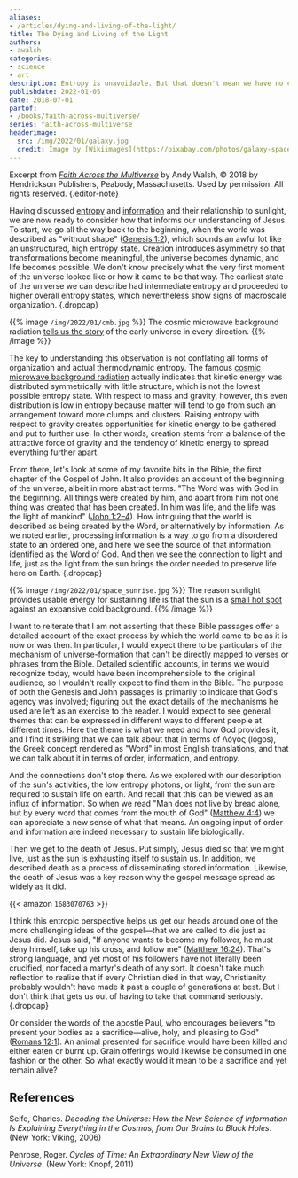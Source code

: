 ```yaml
---
aliases:
- /articles/dying-and-living-of-the-light/
title: The Dying and Living of the Light
authors:
- awalsh
categories:
- science
- art
description: Entropy is unavoidable. But that doesn't mean we have no choice about its consequences and who experiences them.
publishdate: 2022-01-05
date: 2018-07-01
partof:
- /books/faith-across-multiverse/
series: faith-across-multiverse
headerimage:
  src: /img/2022/01/galaxy.jpg
  credit: Image by [Wikiimages](https://pixabay.com/photos/galaxy-space-universe-night-sky-11098/)
---
```

Excerpt from [*Faith Across the Multiverse*](https://www.amazon.com/Faith-Across-Multiverse-Parables-Science/dp/1683070763/) by Andy Walsh, &copy; 2018 by Hendrickson Publishers, Peabody, Massachusetts. Used by permission. All rights reserved.
{.editor-note}

Having discussed [entropy](https://en.wikipedia.org/wiki/Entropy) and [information](https://en.wikipedia.org/wiki/Information_theory) and their relationship to sunlight, we are now ready to consider how that informs our understanding of Jesus. To start, we go all the way back to the beginning, when the world was described as "without shape" ([Genesis 1:2](https://netbible.org/bible/Genesis+1)), which sounds an awful lot like an unstructured, high entropy state. Creation introduces asymmetry so that transformations become meaningful, the universe becomes dynamic, and life becomes possible. We don't know precisely what the very first moment of the universe looked like or how it came to be that way. The earliest state of the universe we can describe had intermediate entropy and proceeded to higher overall entropy states, which nevertheless show signs of macroscale organization.
{.dropcap}

{{% image `/img/2022/01/cmb.jpg` %}}
The cosmic microwave background radiation [tells us the story](https://sos.noaa.gov/catalog/datasets/cosmic-microwave-background-wmap-first-year/) of the early universe in every direction.
{{% /image %}}

The key to understanding this observation is not conflating all forms of organization and actual thermodynamic entropy. The famous [cosmic microwave background radiation](https://en.wikipedia.org/wiki/Cosmic_microwave_background) actually indicates that kinetic energy was distributed symmetrically with little structure, which is not the lowest possible entropy state. With respect to mass and gravity, however, this even distribution is low in entropy because matter will tend to go from such an arrangement toward more clumps and clusters. Raising entropy with respect to gravity creates opportunities for kinetic energy to be gathered and put to further use. In other words, creation stems from a balance of the attractive force of gravity and the tendency of kinetic energy to spread everything further apart.

From there, let's look at some of my favorite bits in the Bible, the first chapter of the Gospel of John. It also provides an account of the beginning of the universe, albeit in more abstract terms. "The Word was with God in the beginning. All things were created by him, and apart from him not one thing was created that has been created. In him was life, and the life was the light of mankind" ([John 1:2–4](https://netbible.org/bible/John+1)). How intriguing that the world is described as being created by the Word, or alternatively by information. As we noted earlier, processing information is a way to go from a disordered state to an ordered one, and here we see the source of that information identified as the Word of God. And then we see the connection to light and life, just as the light from the sun brings the order needed to preserve life here on Earth.
{.dropcap}

{{% image `/img/2022/01/space_sunrise.jpg` %}}
The reason sunlight provides usable energy for sustaining life is that the sun is a [small hot spot](https://pixabay.com/illustrations/earth-space-sunlight-sun-rays-1756274/) against an expansive cold background.
{{% /image %}}

I want to reiterate that I am not asserting that these Bible passages offer a detailed account of the exact process by which the world came to be as it is now or was then. In particular, I would expect there to be particulars of the mechanism of universe-formation that can't be directly mapped to verses or phrases from the Bible. Detailed scientific accounts, in terms we would recognize today, would have been incomprehensible to the original audience, so I wouldn't really expect to find them in the Bible. The purpose of both the Genesis and John passages is primarily to indicate that God's agency was involved; figuring out the exact details of the mechanisms he used are left as an exercise to the reader. I would expect to see general themes that can be expressed in different ways to different people at different times. Here the theme is what we need and how God provides it, and I find it striking that we can talk about that in terms of Λόγος (logos), the Greek concept rendered as "Word" in most English translations, and that we can talk about it in terms of order, information, and entropy.

And the connections don't stop there. As we explored with our description of the sun's activities, the low entropy photons, or light, from the sun are required to sustain life on earth. And recall that this can be viewed as an influx of information. So when we read "Man does not live by bread alone, but by every word that comes from the mouth of God" ([Matthew 4:4](https://netbible.org/bible/Matthew+4)) we can appreciate a new sense of what that means. An ongoing input of order and information are indeed necessary to sustain life biologically.

Then we get to the death of Jesus. Put simply, Jesus died so that we might live, just as the sun is exhausting itself to sustain us. In addition, we described death as a process of disseminating stored information. Likewise, the death of Jesus was a key reason why the gospel message spread as widely as it did.

{{< amazon `1683070763` >}}

I think this entropic perspective helps us get our heads around one of the more challenging ideas of the gospel—that we are called to die just as Jesus did. Jesus said, "If anyone wants to become my follower, he must deny himself, take up his cross, and follow me" ([Matthew 16:24](https://netbible.org/bible/Matthew+16)). That's strong language, and yet most of his followers have not literally been crucified, nor faced a martyr's death of any sort. It doesn't take much reflection to realize that if every Christian died in that way, Christianity probably wouldn't have made it past a couple of generations at best. But I don't think that gets us out of having to take that command seriously.
{.dropcap}

Or consider the words of the apostle Paul, who encourages believers "to present your bodies as a sacrifice—alive, holy, and pleasing to God" ([Romans 12:1](https://netbible.org/bible/Romans+12)). An animal presented for sacrifice would have been killed and either eaten or burnt up. Grain offerings would likewise be consumed in one fashion or the other. So what exactly would it mean to be a sacrifice and yet remain alive?

<div class=references>

## References

Seife, Charles. _Decoding the Universe: How the New Science of Information Is Explaining Everything in the Cosmos, from Our Brains to Black Holes_. (New York: Viking, 2006)

Penrose, Roger. _Cycles of Time: An Extraordinary New View of the Universe_. (New York: Knopf, 2011)

</div>
